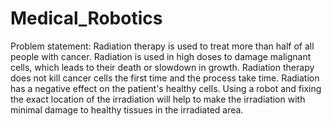 # Medical_Robotics 
Problem statement: Radiation therapy is used to treat more than half of all people with cancer. Radiation is used in high doses to damage malignant cells, which leads to their death or slowdown in growth. Radiation therapy does not kill cancer cells 
the first time and the process take time. Radiation has a negative effect on the patient's healthy cells. Using a robot and fixing the exact location of the irradiation will help to make the irradiation with minimal damage to healthy tissues in the 
irradiated area.

